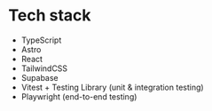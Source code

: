 # Tech stack

- TypeScript
- Astro
- React
- TailwindCSS
- Supabase
- Vitest + Testing Library (unit & integration testing)
- Playwright (end-to-end testing)
